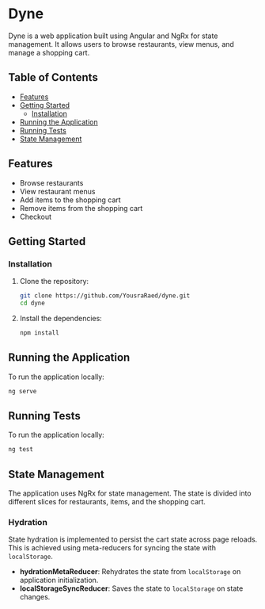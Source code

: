 # Dyne

Dyne is a web application built using Angular and NgRx for state management. It allows users to browse restaurants, view menus, and manage a shopping cart.

## Table of Contents

- [Features](#features)
- [Getting Started](#getting-started)
  - [Installation](#installation)
- [Running the Application](#running-the-application)
- [Running Tests](#running-tests)
- [State Management](#state-management)

## Features

- Browse restaurants
- View restaurant menus
- Add items to the shopping cart
- Remove items from the shopping cart
- Checkout

## Getting Started

### Installation

1. Clone the repository:

   ```bash
   git clone https://github.com/YousraRaed/dyne.git
   cd dyne
   ```

2. Install the dependencies:

   ```bash
   npm install
   ```

## Running the Application

To run the application locally:

```bash
ng serve
```

## Running Tests

To run the application locally:

```bash
ng test
```

## State Management

The application uses NgRx for state management. The state is divided into different slices for restaurants, items, and the shopping cart.

### Hydration

State hydration is implemented to persist the cart state across page reloads. This is achieved using meta-reducers for syncing the state with `localStorage`.

- **hydrationMetaReducer**: Rehydrates the state from `localStorage` on application initialization.
- **localStorageSyncReducer**: Saves the state to `localStorage` on state changes.
